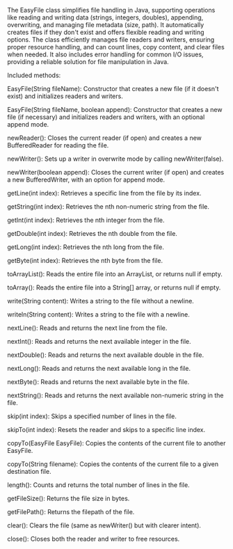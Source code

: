 The EasyFile class simplifies file handling in Java, supporting operations like reading and writing data (strings, integers, doubles), appending, overwriting, and managing file metadata (size, path). 
It automatically creates files if they don't exist and offers flexible reading and writing options.
The class efficiently manages file readers and writers, ensuring proper resource handling, and can count lines, copy content, and clear files when needed.
It also includes error handling for common I/O issues, providing a reliable solution for file manipulation in Java.

Included methods:

EasyFile(String fileName): Constructor that creates a new file (if it doesn't exist) and initializes readers and writers.

EasyFile(String fileName, boolean append): Constructor that creates a new file (if necessary) and initializes readers and writers, with an optional append mode.

newReader(): Closes the current reader (if open) and creates a new BufferedReader for reading the file.

newWriter(): Sets up a writer in overwrite mode by calling newWriter(false).

newWriter(boolean append): Closes the current writer (if open) and creates a new BufferedWriter, with an option for append mode.

getLine(int index): Retrieves a specific line from the file by its index.

getString(int index): Retrieves the nth non-numeric string from the file.

getInt(int index): Retrieves the nth integer from the file.

getDouble(int index): Retrieves the nth double from the file.

getLong(int index): Retrieves the nth long from the file.

getByte(int index): Retrieves the nth byte from the file.

toArrayList(): Reads the entire file into an ArrayList<String>, or returns null if empty.

toArray(): Reads the entire file into a String[] array, or returns null if empty.

write(String content): Writes a string to the file without a newline.

writeln(String content): Writes a string to the file with a newline.

nextLine(): Reads and returns the next line from the file.

nextInt(): Reads and returns the next available integer in the file.

nextDouble(): Reads and returns the next available double in the file.

nextLong(): Reads and returns the next available long in the file.

nextByte(): Reads and returns the next available byte in the file.

nextString(): Reads and returns the next available non-numeric string in the file.

skip(int index): Skips a specified number of lines in the file.

skipTo(int index): Resets the reader and skips to a specific line index.

copyTo(EasyFile EasyFile): Copies the contents of the current file to another EasyFile.

copyTo(String filename): Copies the contents of the current file to a given destination file.

length(): Counts and returns the total number of lines in the file.

getFileSize(): Returns the file size in bytes.

getFilePath(): Returns the filepath of the file.

clear(): Clears the file (same as newWriter() but with clearer intent).

close(): Closes both the reader and writer to free resources.
